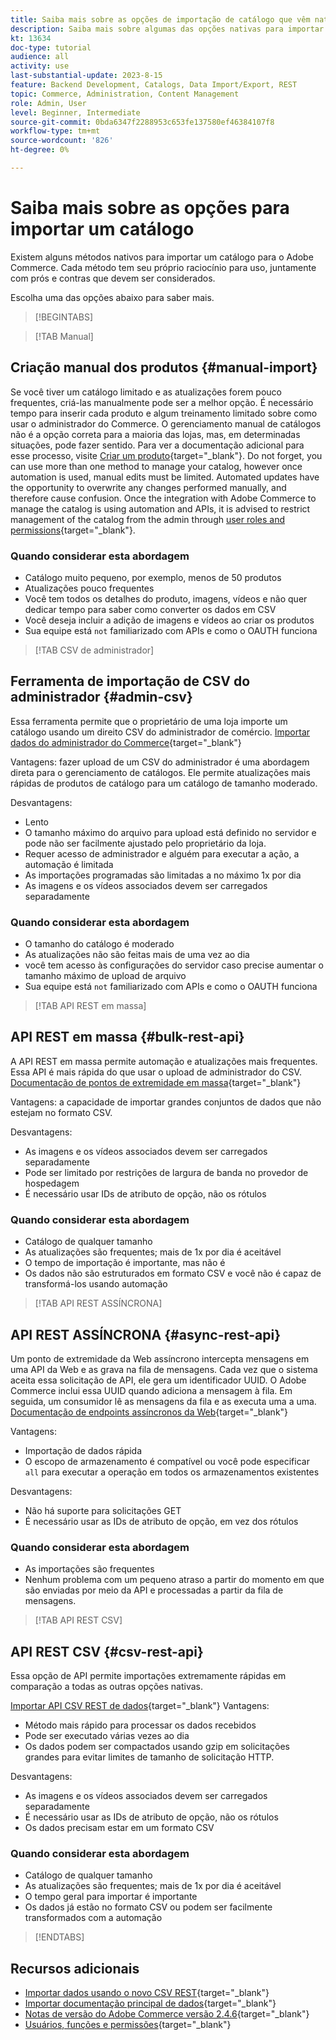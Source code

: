 ```yaml
---
title: Saiba mais sobre as opções de importação de catálogo que vêm nativas com o Adobe Commerce
description: Saiba mais sobre algumas das opções nativas para importar seu catálogo para a loja da Adobe Commerce.
kt: 13634
doc-type: tutorial
audience: all
activity: use
last-substantial-update: 2023-8-15
feature: Backend Development, Catalogs, Data Import/Export, REST
topic: Commerce, Administration, Content Management
role: Admin, User
level: Beginner, Intermediate
source-git-commit: 0bda6347f2288953c653fe137580ef46384107f8
workflow-type: tm+mt
source-wordcount: '826'
ht-degree: 0%

---
```


# Saiba mais sobre as opções para importar um catálogo

Existem alguns métodos nativos para importar um catálogo para o Adobe Commerce. Cada método tem seu próprio raciocínio para uso, juntamente com prós e contras que devem ser considerados.

Escolha uma das opções abaixo para saber mais.

>[!BEGINTABS]

>[!TAB Manual]

## Criação manual dos produtos {#manual-import}

Se você tiver um catálogo limitado e as atualizações forem pouco frequentes, criá-las manualmente pode ser a melhor opção. É necessário tempo para inserir cada produto e algum treinamento limitado sobre como usar o administrador do Commerce. O gerenciamento manual de catálogos não é a opção correta para a maioria das lojas, mas, em determinadas situações, pode fazer sentido. Para ver a documentação adicional para esse processo, visite [Criar um produto](https://experienceleague.adobe.com/docs/commerce-admin/catalog/products/product-create.html){target="_blank"}. Do not forget, you can use more than one method to manage your catalog, however once automation is used, manual edits must be limited. Automated updates have the opportunity to overwrite any changes performed manually, and therefore cause confusion. Once the integration with Adobe Commerce to manage the catalog is using automation and APIs, it is advised to restrict management of the catalog from the admin through [user roles and permissions](https://experienceleague.adobe.com/docs/commerce-admin/systems/user-accounts/permissions-user-roles.html){target="_blank"}.



### Quando considerar esta abordagem

- Catálogo muito pequeno, por exemplo, menos de 50 produtos
- Atualizações pouco frequentes
- Você tem todos os detalhes do produto, imagens, vídeos e não quer dedicar tempo para saber como converter os dados em CSV
- Você deseja incluir a adição de imagens e vídeos ao criar os produtos
- Sua equipe está `not` familiarizado com APIs e como o OAUTH funciona



>[!TAB CSV de administrador]

## Ferramenta de importação de CSV do administrador {#admin-csv}

Essa ferramenta permite que o proprietário de uma loja importe um catálogo usando um direito CSV do administrador de comércio.
[Importar dados do administrador do Commerce](https://experienceleague.adobe.com/docs/commerce-admin/systems/data-transfer/import/data-import.html){target="_blank"}

Vantagens: fazer upload de um CSV do administrador é uma abordagem direta para o gerenciamento de catálogos. Ele permite atualizações mais rápidas de produtos de catálogo para um catálogo de tamanho moderado.

Desvantagens:

- Lento
- O tamanho máximo do arquivo para upload está definido no servidor e pode não ser facilmente ajustado pelo proprietário da loja.
- Requer acesso de administrador e alguém para executar a ação, a automação é limitada
- As importações programadas são limitadas a no máximo 1x por dia
- As imagens e os vídeos associados devem ser carregados separadamente



### Quando considerar esta abordagem

- O tamanho do catálogo é moderado
- As atualizações não são feitas mais de uma vez ao dia
- você tem acesso às configurações do servidor caso precise aumentar o tamanho máximo de upload de arquivo
- Sua equipe está `not` familiarizado com APIs e como o OAUTH funciona



>[!TAB API REST em massa]

## API REST em massa {#bulk-rest-api}

A API REST em massa permite automação e atualizações mais frequentes. Essa API é mais rápida do que usar o upload de administrador do CSV.
[Documentação de pontos de extremidade em massa](https://developer.adobe.com/commerce/webapi/rest/use-rest/bulk-endpoints/){target="_blank"}

Vantagens: a capacidade de importar grandes conjuntos de dados que não estejam no formato CSV.

Desvantagens:

- As imagens e os vídeos associados devem ser carregados separadamente
- Pode ser limitado por restrições de largura de banda no provedor de hospedagem
- É necessário usar IDs de atributo de opção, não os rótulos



### Quando considerar esta abordagem

- Catálogo de qualquer tamanho
- As atualizações são frequentes; mais de 1x por dia é aceitável
- O tempo de importação é importante, mas não é
- Os dados não são estruturados em formato CSV e você não é capaz de transformá-los usando automação



>[!TAB API REST ASSÍNCRONA]

## API REST ASSÍNCRONA {#async-rest-api}

Um ponto de extremidade da Web assíncrono intercepta mensagens em uma API da Web e as grava na fila de mensagens. Cada vez que o sistema aceita essa solicitação de API, ele gera um identificador UUID. O Adobe Commerce inclui essa UUID quando adiciona a mensagem à fila. Em seguida, um consumidor lê as mensagens da fila e as executa uma a uma.
[Documentação de endpoints assíncronos da Web](https://developer.adobe.com/commerce/webapi/rest/use-rest/asynchronous-web-endpoints/){target="_blank"}

Vantagens:

- Importação de dados rápida
- O escopo de armazenamento é compatível ou você pode especificar `all` para executar a operação em todos os armazenamentos existentes

Desvantagens:

- Não há suporte para solicitações GET
- É necessário usar as IDs de atributo de opção, em vez dos rótulos


### Quando considerar esta abordagem

- As importações são frequentes
- Nenhum problema com um pequeno atraso a partir do momento em que são enviadas por meio da API e processadas a partir da fila de mensagens.



>[!TAB API REST CSV]

## API REST CSV {#csv-rest-api}

Essa opção de API permite importações extremamente rápidas em comparação a todas as outras opções nativas.

[Importar API CSV REST de dados](https://developer.adobe.com/commerce/webapi/rest/modules/import/){target="_blank"}
Vantagens:

- Método mais rápido para processar os dados recebidos
- Pode ser executado várias vezes ao dia
- Os dados podem ser compactados usando gzip em solicitações grandes para evitar limites de tamanho de solicitação HTTP.

Desvantagens:

- As imagens e os vídeos associados devem ser carregados separadamente
- É necessário usar as IDs de atributo de opção, não os rótulos
- Os dados precisam estar em um formato CSV

### Quando considerar esta abordagem

- Catálogo de qualquer tamanho
- As atualizações são frequentes; mais de 1x por dia é aceitável
- O tempo geral para importar é importante
- Os dados já estão no formato CSV ou podem ser facilmente transformados com a automação



>[!ENDTABS]

## Recursos adicionais

- [Importar dados usando o novo CSV REST](https://developer.adobe.com/commerce/webapi/rest/modules/import/){target="_blank"}
- [Importar documentação principal de dados](https://experienceleague.adobe.com/docs/commerce-admin/systems/data-transfer/import/data-import.html){target="_blank"}
- [Notas de versão do Adobe Commerce versão 2.4.6](https://experienceleague.adobe.com/docs/commerce-operations/release/notes/adobe-commerce/2-4-6.html){target="_blank"}
- [Usuários, funções e permissões](../site-management/users-roles-permissions.md){target="_blank"}
